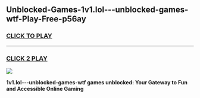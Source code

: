 
## Unblocked-Games-1v1.lol---unblocked-games-wtf-Play-Free-p56ay
<h3>
<a href="https://premium76.site?title=1v1.lol---unblocked-games-wtf&ref=10A">CLICK TO PLAY</a></h3>
<hr>

<h3>
<a href="https://premium76.site?title=1v1.lol---unblocked-games-wtf&ref=10A">CLICK 2 PLAY</a>
  
</h3>

<a href="https://premium76.site?title=1v1.lol---unblocked-games-wtf&ref=10A"><img src="https://clearcache.store/games.png"></a>


**1v1.lol---unblocked-games-wtf games unblocked: Your Gateway to Fun and Accessible Online Gaming**
